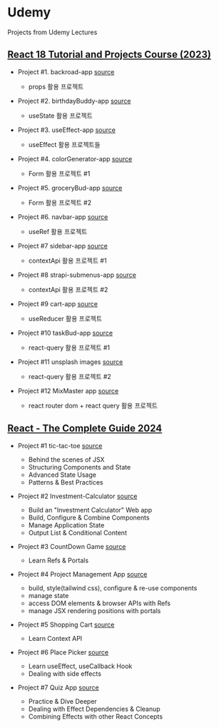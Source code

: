 # Udemy

Projects from Udemy Lectures

## [React 18 Tutorial and Projects Course (2023)](https://www.udemy.com/course/react-tutorial-and-projects-course/)

- Project #1. backroad-app [source](<https://github.com/jiyeon-dev/udemy/tree/main/React%2018%20Tutorial%20and%20Projects%20Course%20(2023)/backroad-app>)
  - props 활용 프로젝트
- Project #2. birthdayBuddy-app [source](<https://github.com/jiyeon-dev/udemy/tree/main/React%2018%20Tutorial%20and%20Projects%20Course%20(2023)/birthdayBuddy-app>)

  - useState 활용 프로젝트

- Project #3. useEffect-app [source](<https://github.com/jiyeon-dev/udemy/tree/main/React%2018%20Tutorial%20and%20Projects%20Course%20(2023)/useEffect-app>)

  - useEffect 활용 프로젝트들

- Project #4. colorGenerator-app [source](<https://github.com/jiyeon-dev/udemy/tree/main/React%2018%20Tutorial%20and%20Projects%20Course%20(2023)/colorGenerator-app>)

  - Form 활용 프로젝트 #1

- Project #5. groceryBud-app [source](<https://github.com/jiyeon-dev/udemy/tree/main/React%2018%20Tutorial%20and%20Projects%20Course%20(2023)/groceryBud-app>)

  - Form 활용 프로젝트 #2

- Project #6. navbar-app [source](<https://github.com/jiyeon-dev/udemy/tree/main/React%2018%20Tutorial%20and%20Projects%20Course%20(2023)/navbar-app>)

  - useRef 활용 프로젝트

- Project #7 sidebar-app [source](<https://github.com/jiyeon-dev/udemy/tree/main/React%2018%20Tutorial%20and%20Projects%20Course%20(2023)/sidebar-app>)

  - contextApi 활용 프로젝트 #1

- Project #8 strapi-submenus-app [source](<https://github.com/jiyeon-dev/udemy/tree/main/React%2018%20Tutorial%20and%20Projects%20Course%20(2023)/strapi-submenus-app>)

  - contextApi 활용 프로젝트 #2

- Project #9 cart-app [source](<https://github.com/jiyeon-dev/udemy/tree/main/React%2018%20Tutorial%20and%20Projects%20Course%20(2023)/cart-app>)

  - useReducer 활용 프로젝트

- Project #10 taskBud-app [source](<https://github.com/jiyeon-dev/udemy/tree/main/React%2018%20Tutorial%20and%20Projects%20Course%20(2023)/taskBud-app>)

  - react-query 활용 프로젝트 #1

- Project #11 unsplash images [source](<https://github.com/jiyeon-dev/udemy/tree/main/React%2018%20Tutorial%20and%20Projects%20Course%20(2023)/unsplash-images>)

  - react-query 활용 프로젝트 #2

- Project #12 MixMaster app [source](<https://github.com/jiyeon-dev/udemy/tree/main/React%2018%20Tutorial%20and%20Projects%20Course%20(2023)/mixmaster-app>)

  - react router dom + react query 활용 프로젝트

## [React - The Complete Guide 2024](https://www.udemy.com/course/best-react/)

- Project #1 tic-tac-toe [source](https://github.com/jiyeon-dev/udemy/tree/main/React-TheCompleteGuide2024/01-tic-tac-toe)

  - Behind the scenes of JSX
  - Structuring Components and State
  - Advanced State Usage
  - Patterns & Best Practices

- Project #2 Investment-Calculator [source](https://github.com/jiyeon-dev/udemy/tree/main/React-TheCompleteGuide2024/02-investment-calculator)

  - Build an "Investment Calculator" Web app
  - Build, Configure & Combine Components
  - Manage Application State
  - Output List & Conditional Content

- Project #3 CountDown Game [source](https://github.com/jiyeon-dev/udemy/tree/main/React-TheCompleteGuide2024/03-countdown)

  - Learn Refs & Portals

- Project #4 Project Management App [source](https://github.com/jiyeon-dev/udemy/tree/main/React-TheCompleteGuide2024/04-project-management-app)

  - build, style(tailwind css), configure & re-use components
  - manage state
  - access DOM elements & browser APIs with Refs
  - manage JSX rendering positions with portals

- Project #5 Shopping Cart [source](https://github.com/jiyeon-dev/udemy/tree/main/React-TheCompleteGuide2024/05-shopping-cart)

  - Learn Context API

- Project #6 Place Picker [source](https://github.com/jiyeon-dev/udemy/tree/main/React-TheCompleteGuide2024/06-place-picker)

  - Learn useEffect, useCallback Hook
  - Dealing with side effects

- Project #7 Quiz App [source](https://github.com/jiyeon-dev/udemy/tree/main/React-TheCompleteGuide2024/07-quiz-app)

  - Practice & Dive Deeper
  - Dealing with Effect Dependencies & Cleanup
  - Combining Effects with other React Concepts
